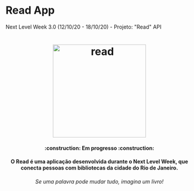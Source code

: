 # Read App
Next Level Week 3.0 (12/10/20 - 18/10/20) - Projeto: "Read" API

<h1 align="center">
    <img alt="read" src=".github/logo.png" width="250px" />
</h1>

<h4 align="center"> 
	:construction: Em progresso :construction:
</h4>

<h4 align="center">O Read é uma aplicação desenvolvida durante o Next Level Week, que conecta pessoas com bibliotecas da cidade do Rio de Janeiro. </h4>
<h6 align="center">Se uma palavra pode mudar tudo, imagina um livro!</h6>
